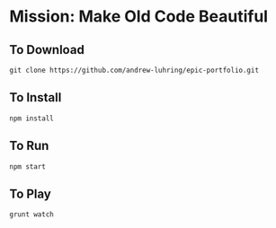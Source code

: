 


Mission: Make Old Code Beautiful
===============================


To Download
-----------

	git clone https://github.com/andrew-luhring/epic-portfolio.git


To Install
---------

	npm install


To Run
---------

	npm start


To Play
---------

	grunt watch
